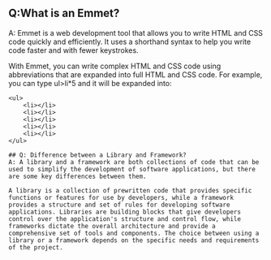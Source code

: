 ## Q:What is an Emmet?
A: Emmet is a web development tool that allows you to write HTML and CSS code quickly and efficiently. It uses a shorthand syntax to help you write code faster and with fewer keystrokes.

With Emmet, you can write complex HTML and CSS code using abbreviations that are expanded into full HTML and CSS code. For example, you can type ul>li*5 and it will be expanded into:

```
<ul>
    <li></li>
    <li></li>
    <li></li>
    <li></li>
    <li></li>
</ul>

## Q: Difference between a Library and Framework?
A: A library and a framework are both collections of code that can be used to simplify the development of software applications, but there are some key differences between them.

A library is a collection of prewritten code that provides specific functions or features for use by developers, while a framework provides a structure and set of rules for developing software applications. Libraries are building blocks that give developers control over the application's structure and control flow, while frameworks dictate the overall architecture and provide a comprehensive set of tools and components. The choice between using a library or a framework depends on the specific needs and requirements of the project.



